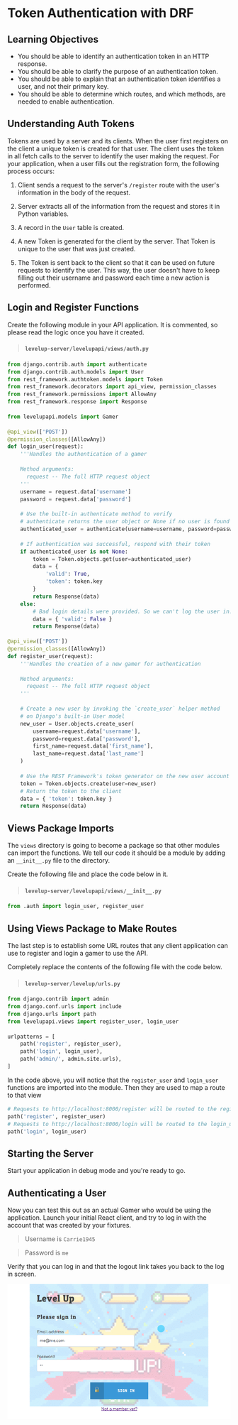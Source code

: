 # Token Authentication with DRF

## Learning Objectives

* You should be able to identify an authentication token in an HTTP response.
* You should be able to clarify the purpose of an authentication token.
* You should be able to explain that an authentication token identifies a user, and not their primary key.
* You should be able to determine which routes, and which methods, are needed to enable authentication.

## Understanding Auth Tokens

Tokens are used by a server and its clients. When the user first registers on the client a unique token is created for that user. The client uses the token in all fetch calls to the server to identify the user making the request.  For your application, when a user fills out the registration form, the following process occurs:

1. Client sends a request to the server's `/register` route with the user's information in the body of the request.

1. Server extracts all of the information from the request and stores it in Python variables.

1. A record in the `User` table is created.

1. A new Token is generated for the client by the server. That Token is unique to the user that was just created.

1. The Token is sent back to the client so that it can be used on future requests to identify the user. This way, the user doesn't have to keep filling out their username and password each time a new action is performed.

## Login and Register Functions

Create the following module in your API application. It is commented, so please read the logic once you have it created.

> #### `levelup-server/levelupapi/views/auth.py`

```py
from django.contrib.auth import authenticate
from django.contrib.auth.models import User
from rest_framework.authtoken.models import Token
from rest_framework.decorators import api_view, permission_classes
from rest_framework.permissions import AllowAny
from rest_framework.response import Response

from levelupapi.models import Gamer

@api_view(['POST'])
@permission_classes([AllowAny])
def login_user(request):
    '''Handles the authentication of a gamer

    Method arguments:
      request -- The full HTTP request object
    '''
    username = request.data['username']
    password = request.data['password']

    # Use the built-in authenticate method to verify
    # authenticate returns the user object or None if no user is found
    authenticated_user = authenticate(username=username, password=password)

    # If authentication was successful, respond with their token
    if authenticated_user is not None:
        token = Token.objects.get(user=authenticated_user)
        data = {
            'valid': True,
            'token': token.key
        }
        return Response(data)
    else:
        # Bad login details were provided. So we can't log the user in.
        data = { 'valid': False }
        return Response(data)

@api_view(['POST'])
@permission_classes([AllowAny])
def register_user(request):
    '''Handles the creation of a new gamer for authentication

    Method arguments:
      request -- The full HTTP request object
    '''

    # Create a new user by invoking the `create_user` helper method
    # on Django's built-in User model
    new_user = User.objects.create_user(
        username=request.data['username'],
        password=request.data['password'],
        first_name=request.data['first_name'],
        last_name=request.data['last_name']
    )

    # Use the REST Framework's token generator on the new user account
    token = Token.objects.create(user=new_user)
    # Return the token to the client
    data = { 'token': token.key }
    return Response(data)
```

## Views Package Imports

The `views` directory is going to become a package so that other modules can import the functions. We tell our code it should be a module by adding an `__init__.py` file to the directory.

Create the following file and place the code below in it.

> #### `levelup-server/levelupapi/views/__init__.py`

```py
from .auth import login_user, register_user
```

## Using Views Package to Make Routes

The last step is to establish some URL routes that any client application can use to register and login a gamer to use the API.

Completely replace the contents of the following file with the code below.

> #### `levelup-server/levelup/urls.py`

```py
from django.contrib import admin
from django.conf.urls import include
from django.urls import path
from levelupapi.views import register_user, login_user

urlpatterns = [
    path('register', register_user),
    path('login', login_user),
    path('admin/', admin.site.urls),
]
```

In the code above, you will notice that the `register_user` and `login_user` functions are imported into the module. Then they are used to map a route to that view

```py
# Requests to http://localhost:8000/register will be routed to the register_user function
path('register', register_user)
# Requests to http://localhost:8000/login will be routed to the login_user function
path('login', login_user)
```

## Starting the Server

Start your application in debug mode and you're ready to go.

## Authenticating a User

Now you can test this out as an actual Gamer who would be using the application. Launch your initial React client, and try to log in with the account that was created by your fixtures.

> Username is `Carrie1945`

> Password is `me`

Verify that you can log in and that the logout link takes you back to the log in screen.

![](./images/initial-client-auth.gif)

